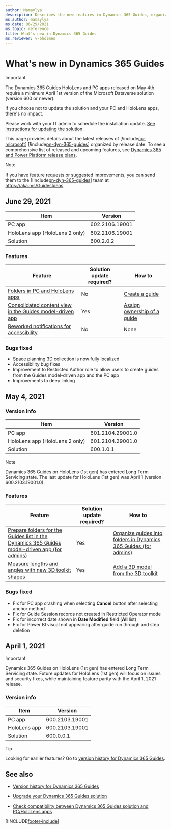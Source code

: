 ```yaml
---
author: Mamaylya
description: Describes the new features in Dynamics 365 Guides, organized by release date.
ms.author: mamaylya
ms.date: 06/29/2021
ms.topic: reference
title: What's new in Dynamics 365 Guides
ms.reviewer: v-bholmes
---
```


# What's new in Dynamics 365 Guides

> [!IMPORTANT]
> The Dynamics 365 Guides HoloLens and PC apps released on May 4th require a minimum April 1st version of the Microsoft Dataverse solution (version 600 or newer). 
>
> If you choose not to update the solution and your PC and HoloLens apps, there's no impact.  
>
> Please work with your IT admin to schedule the installation update. <a href="/dynamics365/mixed-reality/guides/upgrade" target="_blank">See instructions for updating the solution</a>. 

This page provides details about the latest releases of [!include[cc-microsoft](../includes/cc-microsoft.md)] [!include[pn-dyn-365-guides](../includes/pn-dyn-365-guides.md)] organized by release date. To see a comprehensive list of released and upcoming features, see <a href="/dynamics365/release-plans/" target="_blank">Dynamics 365 and Power Platform release plans</a>.

> [!NOTE]
> If you have feature requests or suggested improvements, you can send them to the [!include[pn-dyn-365-guides](../includes/pn-dyn-365-guides.md)] team at <a href="https://aka.ms/GuidesIdeas" target="_blank" data-linktype="absolute-path">https://aka.ms/GuidesIdeas</a>.

## June 29, 2021

|Item|Version|
|-------------------------|--------------------------------|
|PC app|602.2106.19001|
|HoloLens app (HoloLens 2 only)|602.2106.19001|
|Solution|600.2.0.2|

### Features

| Feature | Solution update required? |How to|
|----------------------------------------------------------------------------------------|------|------------------------------------|
| <a href="https://docs.microsoft.com/dynamics365-release-plan/2021wave1/finance-operations/dynamics365-guides/planned-features" target="_blank">Folders in PC and HoloLens apps</a>| No |<a href="https://docs.microsoft.com/dynamics365/mixed-reality/guides/create-guide" target="_blank">Create a guide</a>|
| <a href="https://docs.microsoft.com/dynamics365-release-plan/2021wave1/finance-operations/dynamics365-guides/planned-features" target="_blank">Consolidated content view in the Guides model-driven app</a>| Yes |<a href="https://docs.microsoft.com/dynamics365/mixed-reality/guides/admin-access-assign#share-a-guide-with-someone-else" target="_blank">Assign ownership of a guide</a>|
| <a href="https://docs.microsoft.com/dynamics365-release-plan/2021wave1/finance-operations/dynamics365-guides/planned-features" target="_blank">Reworked notifications for accessibility</a>| No |None|

### Bugs fixed

- Space planning 3D collection is now fully localized
- Accessibility bug fixes
- Improvement to Restricted Author role to allow users to create guides from the Guides model-driven app and the PC app
- Improvements to deep linking

## May 4, 2021

### Version info

|Item|Version|
|-------------------------|--------------------------------|
|PC app|601.2104.29001.0|
|HoloLens app (HoloLens 2 only)|601.2104.29001.0|
|Solution|600.1.0.1|

> [!NOTE]
> Dynamics 365 Guides on HoloLens (1st gen) has entered Long Term Servicing state. The last update for HoloLens (1st gen) was April 1 (version 600.2103.19001.0).

### Features

| Feature | Solution update required? |How to|
|----------------------------------------------------------------------------------------|------|------------------------------------|
| <a href="https://docs.microsoft.com/dynamics365-release-plan/2021wave1/finance-operations/dynamics365-guides/prepare-folders-guides-list-dynamics-365-guides-model-driven-app-admins" target="_blank">Prepare folders for the Guides list in the Dynamics 365 Guides model-driven app (for admins)</a>| Yes |<a href="https://docs.microsoft.com/dynamics365/mixed-reality/guides/admin-create-folders" target="_blank">Organize guides into folders in Dynamics 365 Guides (for admins)</a>|
| <a href="https://docs.microsoft.com/dynamics365-release-plan/2021wave1/finance-operations/dynamics365-guides/measure-lengths-angles-new-3d-toolkit-shapes" target="_blank">Measure lengths and angles with new 3D toolkit shapes</a>| Yes |<a href="https://docs.microsoft.com/dynamics365/mixed-reality/guides/create-steps-assign-media" target="_blank">Add a 3D model from the 3D toolkit</a>|

### Bugs fixed

- Fix for PC app crashing when selecting **Cancel** button after selecting anchor method
-	Fix for Guide Session records not created in Restricted Operator mode 
-	Fix for incorrect date shown in **Date Modified** field (**All** list)
-	Fix for Power BI visual not appearing after guide run through and step deletion

## April 1, 2021

> [!IMPORTANT]
> Dynamics 365 Guides on HoloLens (1st gen) has entered Long Term Servicing state. Future updates for HoloLens (1st gen) will focus on issues and security fixes, while maintaining feature parity with the April 1, 2021 release.

### Version info

|Item|Version|
|-------------------------|--------------------------------|
|PC app|600.2103.19001|
|HoloLens app|600.2103.19001|
|Solution|600.0.0.1|

> [!TIP]
> Looking for earlier features? Go to [version history for Dynamics 365 Guides](./version-history.md). 


## See also

- <a href="/dynamics365/mixed-reality/guides/version-history" target="_blank">Version history for Dynamics 365 Guides</a>

- <a href="/dynamics365/mixed-reality/guides/upgrade" target="_blank">Upgrade your Dynamics 365 Guides solution</a>

- <a href="/dynamics365/mixed-reality/guides/admin-apps-solution-compatibility" target="_blank">Check compatibility between Dynamics 365 Guides solution and PC/HoloLens apps</a>



[!INCLUDE[footer-include](../includes/footer-banner.md)]
